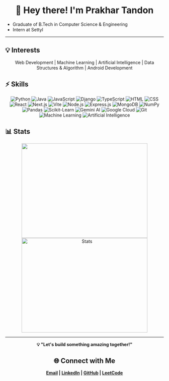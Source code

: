 <div align="center">  
  <h1>👋 Hey there! I'm Prakhar Tandon</h1>  
</div>


* Graduate of B.Tech in Computer Science & Engineering
* Intern at Settyl

---


## 💡 Interests  

<div align = "center">
Web Development | Machine Learning | Artificial Intelligence | Data Structures & Algorithm | Android Development
</div>



## ⚡ Skills  
<div align = "center">


  ![Python](https://img.shields.io/badge/PYTHON-black?style=flat-square&logo=python) ![Java](https://img.shields.io/badge/JAVA-black?style=flat-square&logo=openjdk) ![JavaScript](https://img.shields.io/badge/JAVASCRIPT-black?style=flat-square&logo=javascript) ![Django](https://img.shields.io/badge/DJANGO-black?style=flat-square&logo=django) ![TypeScript](https://img.shields.io/badge/TYPESCRIPT-black?style=flat-square&logo=typescript) ![HTML](https://img.shields.io/badge/HTML-black?style=flat-square&logo=html5) ![CSS](https://img.shields.io/badge/CSS-black?style=flat-square&logo=css3) ![React](https://img.shields.io/badge/REACT-black?style=flat-square&logo=react) ![Next.js](https://img.shields.io/badge/NEXT.JS-black?style=flat-square&logo=next.js) ![Vite](https://img.shields.io/badge/VITE-black?style=flat-square&logo=vite) ![Node.js](https://img.shields.io/badge/NODE.JS-black?style=flat-square&logo=node.js) ![Express.js](https://img.shields.io/badge/EXPRESS.JS-black?style=flat-square&logo=express) ![MongoDB](https://img.shields.io/badge/MONGODB-black?style=flat-square&logo=mongodb) ![NumPy](https://img.shields.io/badge/NUMPY-black?style=flat-square&logo=numpy) ![Pandas](https://img.shields.io/badge/PANDAS-black?style=flat-square&logo=pandas) ![Scikit-Learn](https://img.shields.io/badge/SCIKIT--LEARN-black?style=flat-square&logo=scikit-learn) ![Gemini AI](https://img.shields.io/badge/GEMINI_AI-black?style=flat-square&logo=google) ![Google Cloud](https://img.shields.io/badge/GOOGLE_CLOUD-black?style=flat-square&logo=googlecloud) ![Git](https://img.shields.io/badge/GIT-black?style=flat-square&logo=git) ![Machine Learning](https://img.shields.io/badge/MACHINE_LEARNING-black?style=flat-square&logo=ml) ![Artificial Intelligence](https://img.shields.io/badge/ARTIFICIAL_INTELLIGENCE-black?style=flat-square&logo=ai)
  

</div>



## 📊 Stats  

<div align="center">

<img src="https://leetcard.jacoblin.cool/_pt_?theme=light&font=Tiro%20Gurmukhi&ext=contest" height="300" width="400"/>
<img src="https://github-readme-stats.vercel.app/api/top-langs/?username=pt413&theme=buefy&show_icons=true&hide_border=true&layout=compact" alt="Stats" height="300" width="400"/>


</div>

---

<div align="center"><b>
💡 "Let's build something amazing together!"  

##   🌐 Connect with Me  
<div align = "center">
  
[Email](prakharpttandon@gmail.com) |  [LinkedIn](https://www.linkedin.com/in/prakhar-tandon-a46bb724b) |  [GitHub](https://github.com/pt413) |  [LeetCode](https://leetcode.com/u/_pt_/) 

</div>
</b>  
</div>
